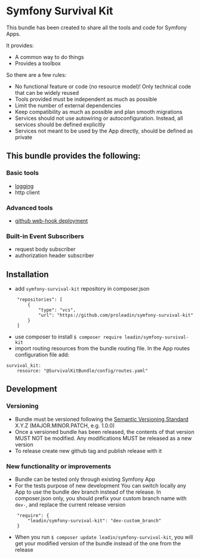 # Symfony Survival Kit

This bundle has been created to share all the tools and code for Symfony Apps.

It provides:
- A common way to do things
- Provides a toolbox

So there are a few rules:
- No functional feature or code (no resource model)! Only technical code that can be widely reused
- Tools provided must be independent as much as possible
- Limit the number of external dependencies
- Keep compatibility as much as possible and plan smooth migrations
- Services should not use autowiring or autoconfiguration. Instead, all services should be defined explicitly
- Services not meant to be used by the App directly, should be defined as private

## This bundle provides the following:
### Basic tools
- [logging](Logging/README.md)
- http client

### Advanced tools
- [github web-hook deployment](Deployment/README.md)

### Built-in Event Subscribers
- request body subscriber
- authorization header subscriber

## Installation

- add `symfony-survival-kit` repository in composer.json
```    
    "repositories": [
        {
            "type": "vcs",
            "url": "https://github.com/proleadin/symfony-survival-kit"
        }
    ]
```
- use composer to install `$ composer require leadin/symfony-survival-kit`
- import routing resources from the bundle routing file. In the App routes configuration file add:
```
survival_kit:
    resource: "@SurvivalKitBundle/config/routes.yaml"
```

## Development
### Versioning
- Bundle must be versioned following the [Semantic Versioning Standard](https://semver.org/) X.Y.Z (MAJOR.MINOR.PATCH, e.g. 1.0.0)
- Once a versioned bundle has been released, the contents of that version MUST NOT be modified. Any modifications MUST be released as a new version
- To release create new github tag and publish release with it

### New functionality or improvements
- Bundle can be tested only through existing Symfony App
- For the tests purpose of new development You can switch locally any App to use the bundle dev branch instead of the release. In composer.json only, you should prefix your custom branch name with `dev-`, and replace the current release version
```
    "require": {
        "leadin/symfony-survival-kit": "dev-custom_branch"
    }
```
- When you run `$ composer update leadin/symfony-survival-kit`, you will get your modified version of the bundle instead of the one from the release
